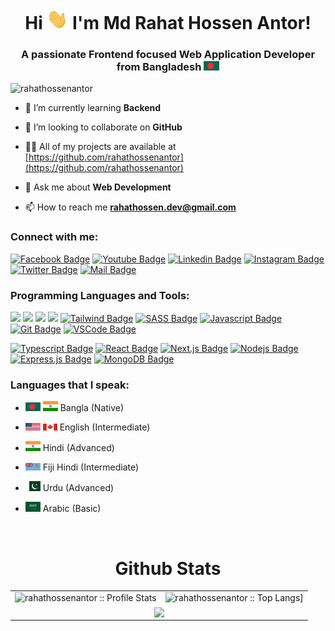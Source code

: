 <!---
mdrahathossenantor/mdrahathossenantor is a ✨ special ✨ repository because its `README.md` (this file) appears on your GitHub profile.
You can click the Preview link to take a look at your changes.
--->

<h1 align="center">
<!--     <img src="https://media2.giphy.com/media/QssGEmpkyEOhBCb7e1/giphy.gif?cid=ecf05e47a0n3gi1bfqntqmob8g9aid1oyj2wr3ds3mg700bl&rid=giphy.gif" width='50'/> -->
Hi <img src="./source/hello.gif" width="34px" alt="hi"> I'm Md Rahat Hossen Antor!</h1>
<h3 align="center">A passionate Frontend focused Web Application Developer from Bangladesh <img src="./source/bangladesh.svg"
    alt="Bangladesh" width="25" /></h3>

<p align="left"> <img
    src="https://komarev.com/ghpvc/?username=rahathossenantor&label=Profile%20views&color=0e75b6&style=flat"
    alt="rahathossenantor" /> </p>

- 🌱 I’m currently learning **Backend** <br />

- 👯 I’m looking to collaborate on **GitHub**

- 👨‍💻 All of my projects are available at
[https://github.com/rahathossenantor](https://github.com/rahathossenantor)

- 💬 Ask me about **Web Development**

- 📫 How to reach me **<a href="mailto:rahathossen.dev@gmail.com">rahathossen.dev@gmail.com</a>**


<h3 align="left">Connect with me:</h3>

[![Facebook
Badge](https://img.shields.io/badge/Facebook-1877F2?style=for-the-badge&logo=facebook&logoColor=white)](https://www.facebook.com/rahathossenantor)
[![Youtube
Badge](https://img.shields.io/badge/YouTube-FF0000?style=for-the-badge&logo=youtube&logoColor=white)](https://www.youtube.com/channel/UCsceYYXWcfQUk6GMNqEZSdA)
[![Linkedin
Badge](https://img.shields.io/badge/LinkedIn-0077B5?style=for-the-badge&logo=linkedin&logoColor=white)](https://www.linkedin.com/in/rahathossenantor)
[![Instagram
Badge](https://img.shields.io/badge/Instagram-E4405F?style=for-the-badge&logo=instagram&logoColor=white)](#) [![Twitter
Badge](https://img.shields.io/badge/Twitter-1DA1F2?style=for-the-badge&logo=twitter&logoColor=white)](#) [![Mail
Badge](https://img.shields.io/badge/Gmail-D14836?style=for-the-badge&logo=gmail&logoColor=white)](mailto:rahathossen.dev@gmail.com)

<h3 align="left">Programming Languages and Tools:</h3>

<img src="https://img.shields.io/badge/HTML5-E34F26?style=for-the-badge&logo=html5&logoColor=white" height="28"/> <img src="https://img.shields.io/badge/CSS3-1572B6?style=for-the-badge&logo=css3&logoColor=white" height="28"/> <img src="https://img.shields.io/badge/Bootstrap-563D7C?style=for-the-badge&logo=bootstrap&logoColor=white" height="28"/> <img src="https://img.shields.io/badge/Material--UI-0081CB?style=for-the-badge&logo=material-ui&logoColor=white" height="28"/>
[![Tailwind
Badge](https://img.shields.io/badge/Tailwind%20CSS-092749?style=for-the-badge&logo=tailwindcss&logoColor=06B6D4&labelColor=000000)](#)
[![SASS Badge](https://img.shields.io/badge/Sass-CC6699?style=for-the-badge&logo=sass&logoColor=white)](#)
[![Javascript
Badge](https://img.shields.io/badge/-Javascript-F0DB4F?style=for-the-badge&labelColor=black&logo=javascript&logoColor=F0DB4F)](#)
[![Git Badge](https://img.shields.io/badge/Git-F05032?style=for-the-badge&logo=git&logoColor=white)](#)
[![VSCode
Badge](https://img.shields.io/badge/Visual_Studio-5C2D91?style=for-the-badge&logo=visual%20studio&logoColor=white)](#)


[![Typescript Badge](https://img.shields.io/badge/-Typescript-007acc?style=for-the-badge&labelColor=black&logo=typescript&logoColor=007acc)](#) [![React Badge](https://img.shields.io/badge/-React-61DBFB?style=for-the-badge&labelColor=black&logo=react&logoColor=61DBFB)](#) [![Next.js Badge](https://img.shields.io/badge/next.js-000000?style=for-the-badge&logo=nextdotjs&logoColor=white)](#) [![Nodejs Badge](https://img.shields.io/badge/-Nodejs-3C873A?style=for-the-badge&labelColor=black&logo=node.js&logoColor=3C873A)](#) [![Express.js Badge](https://img.shields.io/badge/Express.js-000000?style=for-the-badge&logo=express&logoColor=white)](#) [![MongoDB Badge](https://img.shields.io/badge/MongoDB-4EA94B?style=for-the-badge&logo=mongodb&logoColor=white)](#)
<!-- [![GraphQL Badge](https://img.shields.io/badge/-GraphQl-e535ab?style=for-the-badge&labelColor=black&logo=node.js&logoColor=e535ab)](#) -->


<!-- Languages section  -->

### Languages that I speak:

- <img src="./source/bangladesh.svg" alt="Bangladeshi" width="24" /> <img src="./source/india.svg" alt="India"
  width="24" /> Bangla (Native)

- <img src="./source/usa.svg" alt="USA" width="24" /> <img src="./source/canada.svg" alt="Canada" width="23" /> English
(Intermediate)

- <img src="./source/india.svg" alt="India" width="24" /> Hindi (Advanced)

- <img src="./source/fiji.svg" alt="Fiji" width="24" /> Fiji Hindi (Intermediate)

- <img src="./source/pakistan.svg" alt="Pakistan" width="24" /> Urdu (Advanced)

- <img src="./source/ksa.svg" alt="KSA" width="24" /> Arabic (Basic)

<br />

<p align="center">
<table>
  <h1 align="center">Github Stats</h1>
  <tr>
    <td><img alt="rahathossenantor :: Profile Stats"
        src="https://github-readme-stats.vercel.app/api?username=rahathossenantor&theme=blue-green&amp;show_icons=true&amp;count_private=true&amp;hide_border=true" />
    </td>
    <td><img alt="rahathossenantor :: Top Langs]"
        src="https://github-readme-stats.vercel.app/api/top-langs/?username=rahathossenantor&langs_count=14&theme=blue-green&layout=compact&hide=html">
    </td>
  </tr>
  <tr>
    <td colspan="2" align="center"><img align="center"
        src="https://github-readme-streak-stats.herokuapp.com?user=rahathossenantor&theme=blue-green&hide_border=true">
    </td>
  </tr>
</table>
</p>
